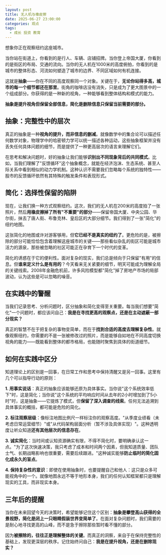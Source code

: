 ```yaml
---
layout: post
title: 无人机与橡皮擦
date: 2025-06-27 23:00:00
categories: 观点
tags:
  - 成长 投资 教育
---
```



想象你正在观察纽约这座城市。

当你站在街道上，你看到的是行人、车辆、店铺招牌。当你登上帝国大厦，你看到的是街区的布局、交通的流向。当你的无人机在1000米的高度俯拍，你看到的是城市的整体形态、河流如何塑造了城市的边界、不同区域如何有机连接。

这就是**抽象**——你在不同的高度观察同一个对象。关键在于，**无论你站得多高，城市的每一个细节都还在那里**。街角的咖啡店没有消失，只是成为了更大图景中的一个组成部分。你获得的是一种新的视角，一种能够看到整体结构和模式的能力。

**抽象是提升视角但保留全部信息，简化是删除信息只保留当前需要的部分。**

## 抽象：完整性中的层次

真正的抽象是一种**视角的提升，而非信息的删减**。就像数学中的集合论可以描述任何数学对象，物理学中的哈密顿力学可以统一描述各种运动，这些抽象框架并没有丢失任何具体问题的细节，而是提供了一种更高层次的语言来理解它们。

在思考和解决问题时，好的抽象让我们能够**识别出不同现象背后的共同模式**。比如，当我们理解了"反馈循环"这个抽象概念，就能在经济泡沫、生态系统、甚至人际关系中看到相似的动力学机制。这种认识不需要我们忽略每个系统的独特性——股市的反馈循环依然有其特殊的触发条件和表现形式。

## 简化：选择性保留的陷阱

现在，让我们换一种方式观察纽约。这次，我们的无人机在200米的高度拍了一张照片，然后**用橡皮擦掉了所有"不重要"的部分**——保留帝国大厦、中央公园、华尔街，抹去了唐人街、布鲁克林、皇后区的大部分细节。我们得到了一张"简化"的纽约地图。

这张简化的地图或许对游客够用，但**它已经不是真实的纽约了**。更危险的是，被擦除的部分可能恰恰包含着理解这座城市的关键——那些看似杂乱的街区可能是城市活力的源泉，那些被忽略的社区可能正在孕育下一个时代的变革。

简化的诱惑在于它的便利性。面对复杂的现实，我们总是倾向于只保留"有用"的信息。但**谁来定义什么是有用的**？今天看来无关紧要的细节，明天可能成为理解全局的关键线索。2008年金融危机前，许多风险模型都"简化"掉了房地产市场的局部波动，认为这些是可以忽略的噪音。

## 在实践中的警醒

当我们记录思考、分析问题时，区分抽象和简化变得至关重要。每当我们想要"简化"一个问题时，都应该问自己：**我是在寻找更高的观察点，还是在主动遮蔽一部分现实？**

真正的智慧不在于把复杂的事物变简单，而在于**找到合适的高度去理解复杂性**。就像观察纽约，你需要的不是一张被修改过的照片，而是能够自如地在不同高度切换视角的能力——既能看到整体的都市格局，也能随时聚焦到具体的街道细节。

## 如何在实践中区分

知道理论上的区别是一回事，在日常工作和思考中保持清醒又是另一回事。这里有几个可以指导行动的原则：

**1. 用事实说话**：真正的抽象应该能够还原为具体事实。当你说"这个系统效率低下"时，这是简化；当你说"这个系统的平均响应时间从去年的2小时增加到了5小时"时，这是抽象——它提炼了模式，但**保留了深入调查的线索**。任何无法追溯到具体事实的概括，都可能是危险的简化。

**2. 标注观察层级**：像标注地图比例尺一样标注你的观察高度。"从季度业绩看（未考虑日常运营细节）"或"从代码架构层面分析（暂不涉及具体实现）"。这种透明度让听众知道**还有其他层次的信息存在**。

**3. 诚实简化**：当时间或认知资源确实有限，不得不简化时，要明确承认这一点。"为了这次快速决策，我只考虑了成本和时间两个因素，但我知道质量、团队士气、长期战略影响也很重要，需要后续跟进。"这种诚实能够**防止临时的简化固化成永久的盲点**。

**4. 保持复杂性的意识**：即使在使用抽象时，也要提醒自己和他人：这只是众多可能视角中的一个。就像地图永远不等于地形本身，我们的任何认知框架都只是理解现实的工具，而非现实本身。

## 三年后的提醒

当你在未来回望今天的决策时，希望能够记住这个区别：**抽象是攀登高山获得的全景视野，简化是闭上一只眼睛假装世界变简单了**。在面对复杂问题时，我们需要的是耐心地寻找更高的山峰，而不是急于擦除那些暂时看不懂的部分。

因为**被擦除的，往往正是理解整体的关键**。而真正的洞察，来自于在保持完整性的基础上，发现更深层的秩序。记住始终问自己：**我是在提升视角，还是在删除现实？**
